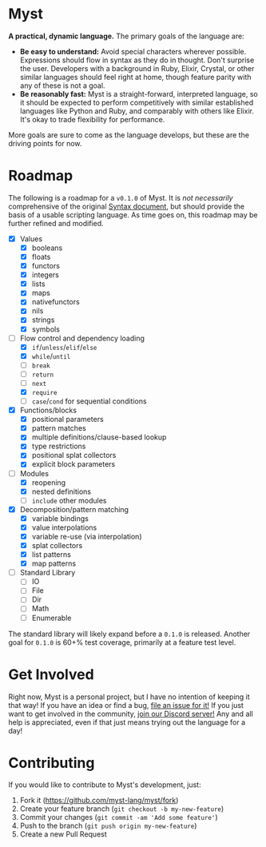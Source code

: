 # Myst

**A practical, dynamic language.** The primary goals of the language are:

- **Be easy to understand:** Avoid special characters wherever possible. Expressions should flow in syntax as they do in thought. Don't surprise the user. Developers with a background in Ruby, Elixir, Crystal, or other similar languages should feel right at home, though feature parity with any of these is not a goal.
- **Be reasonably fast:** Myst is a straight-forward, interpreted language, so it should be expected to perform competitively with similar established languages like Python and Ruby, and comparably with others like Elixir. It's okay to trade flexibility for performance.

More goals are sure to come as the language develops, but these are the driving points for now.


# Roadmap

The following is a roadmap for a `v0.1.0` of Myst. It is _not necessarily_ comprehensive of the original [Syntax document](SYNTAX.md), but should provide the basis of a usable scripting language. As time goes on, this roadmap may be further refined and modified.

- [X] Values
  - [X] booleans
  - [X] floats
  - [X] functors
  - [X] integers
  - [X] lists
  - [X] maps
  - [X] nativefunctors
  - [X] nils
  - [X] strings
  - [X] symbols
- [ ] Flow control and dependency loading
  - [X] `if`/`unless`/`elif`/`else`
  - [X] `while`/`until`
  - [ ] `break`
  - [ ] `return`
  - [ ] `next`
  - [X] `require`
  - [ ] `case`/`cond` for sequential conditions
- [X] Functions/blocks
  - [X] positional parameters
  - [X] pattern matches
  - [X] multiple definitions/clause-based lookup
  - [X] type restrictions
  - [X] positional splat collectors
  - [X] explicit block parameters
- [ ] Modules
  - [X] reopening
  - [X] nested definitions
  - [ ] `include` other modules
- [X] Decomposition/pattern matching
  - [X] variable bindings
  - [X] value interpolations
  - [X] variable re-use (via interpolation)
  - [X] splat collectors
  - [X] list patterns
  - [X] map patterns
- [ ] Standard Library
  - [ ] IO
  - [ ] File
  - [ ] Dir
  - [ ] Math
  - [ ] Enumerable

The standard library will likely expand before a `0.1.0` is released. Another goal for `0.1.0` is 60+% test coverage, primarily at a feature test level.


# Get Involved

Right now, Myst is a personal project, but I have no intention of keeping it that way! If you have an idea or find a bug, [file an issue for it!](https://github.com/myst-lang/myst/issues/new) If you just want to get involved in the community, [join our Discord server!](https://discord.gg/8FtMeac) Any and all help is appreciated, even if that just means trying out the language for a day!


# Contributing

If you would like to contribute to Myst's development, just:

1. Fork it (https://github.com/myst-lang/myst/fork)
2. Create your feature branch (`git checkout -b my-new-feature`)
3. Commit your changes (`git commit -am 'Add some feature'`)
4. Push to the branch (`git push origin my-new-feature`)
5. Create a new Pull Request
